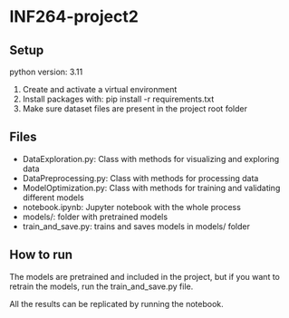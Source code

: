 # INF264-project2


## Setup

python version: 3.11

1. Create and activate a virtual environment
2. Install packages with: pip install -r requirements.txt
3. Make sure dataset files are present in the project root folder



## Files

- DataExploration.py: Class with methods for visualizing and exploring data
- DataPreprocessing.py: Class with methods for processing data
- ModelOptimization.py: Class with methods for training and validating different models
- notebook.ipynb: Jupyter notebook with the whole process
- models/: folder with pretrained models
- train_and_save.py: trains and saves models in models/ folder



## How to run 

The models are pretrained and included in the project, but if you want to retrain the models,
run the train_and_save.py file.

All the results can be replicated by running the notebook.


